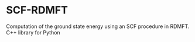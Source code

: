 # SCF-RDMFT
Computation of the ground state energy using an SCF procedure in RDMFT. C++ library for Python 
